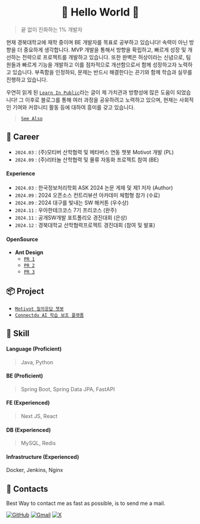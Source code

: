 <div align="center">

# 🎉 Hello World 🎉

</div>

> 끝 없이 진화하는 1% 개발자

현재 경북대학교에 재학 중이며 BE 개발자를 목표로 공부하고 있습니다! 속력이 아닌 방향을 더 중요하게 생각합니다.
MVP 개발을 통해서 방향을 확립하고, 빠르게 성장 및 개선하는 전략으로 프로젝트를 개발하고 있습니다. 또한 완벽은 허상이라는 신념으로,
팀원들과 빠르게 기능을 개발하고 이를 점차적으로 개선함으로서 함께 성장하고자 노력하고 있습니다. 부족함을 인정하되, 문제는 반드시 해결한다는 
끈기와 함께 학습과 실무를 진행하고 있습니다.

우연히 읽게 된 [`Learn In Public`](https://velog.io/@kwanwooi/%EA%B3%B5%EA%B0%9C%EC%A0%81%EC%9C%BC%EB%A1%9C-%ED%95%99%EC%8A%B5%ED%95%98%EB%9D%BC)라는 글이 제 가치관과 방향성에 많은 도움이 되었습니다! 그 이후로 블로그를 통해 여러 과정을 공유하려고 노력하고 있으며,
현재는 사회적인 기여와 커뮤니티 활동 등에 대하여 흥미를 갖고 있습니다.
> [`See Also`](https://learninpublic.org/v1-principles-learn-in-public.pdf)

## 👣 Career
- `2024.03` : (주)모티버 산학협력 및 메타버스 연동 챗봇 Motivot 개발 (PL)
- `2024.09` : (주)리터놀 산학협력 및 물류 자동화 프로젝트 참여 (BE)

#### Experience
- `2024.03` : 한국정보처리학회 ASK 2024 논문 게재 및 제1 저자 (Author)
- `2024.09` : 2024 오픈소스 컨트리뷰션 아카데미 체험형 참가 (수료)
- `2024.09` : 2024 대구를 빛내는 SW 해커톤 (우수상)
- `2024.11` : 우아한테크코스 7기 프리코스 (완주)
- `2024.11` : 공개SW개발 포트폴리오 경진대회 (은상)
- `2024.12` : 경북대학교 산학협력프로젝트 경진대회 (참여 및 발표)

#### OpenSource
- **Ant Design** 
  - [`PR 1`](https://github.com/ant-design-korea/ant-design/pull/10)
  - [`PR 2`](https://github.com/ant-design-korea/ant-design/pull/18)
  - [`PR 3`](https://github.com/ant-design/ant-design/pull/51176)

## 📦 Project
- [`Motivot 질의응답 챗봇`](https://github.com/rlaehd62/Motivot)
- [`Connectdu AI 학습 보조 플랫폼`](https://github.com/TEAM-MukTae)

## 🌱 Skill

#### Language (Proficient)
> Java, Python

#### BE (Proficient)
> Spring Boot, Spring Data JPA, FastAPI

#### FE (Experienced)
> Next JS, React

#### DB (Experienced)
> MySQL, Redis

#### Infrastructure (Experienced)
Docker, Jenkins, Nginx

## 💬 Contacts
Best Way to contact me as fast as possible, is to send me a mail.

[![GitHub](https://img.shields.io/badge/github-%23121011.svg?style=for-the-badge&logo=github&logoColor=white)](https://rlaehd62.github.io)
[![Gmail](https://img.shields.io/badge/Gmail-D14836?style=for-the-badge&logo=gmail&logoColor=white)](rlaehd62@gmail.com)
[![X](https://img.shields.io/badge/X-%23000000.svg?style=for-the-badge&logo=X&logoColor=white)](https://x.com/_KxxDD)

